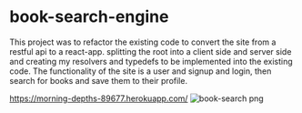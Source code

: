 # book-search-engine
This project was to refactor the existing code to convert the site from a restful api to a react-app.  splitting the root into a client side and server side and creating my
resolvers and typedefs to be implemented into the existing code.  The functionality of the site is a user and signup and login, then search for books and save them to their
profile. 

https://morning-depths-89677.herokuapp.com/
![book-search png](https://user-images.githubusercontent.com/65497175/97087508-50640a80-15f0-11eb-8fe8-6ae080c98391.png)
